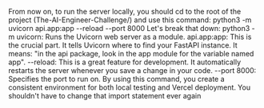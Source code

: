 From now on, to run the server locally, you should cd to the root of the project (The-AI-Engineer-Challenge/) and use this command:
python3 -m uvicorn api.app:app --reload --port 8000
Let's break that down:
python3 -m uvicorn: Runs the Uvicorn web server as a module.
api.app:app: This is the crucial part. It tells Uvicorn where to find your FastAPI instance. It means: "in the api package, look in the app module for the variable named app".
--reload: This is a great feature for development. It automatically restarts the server whenever you save a change in your code.
--port 8000: Specifies the port to run on.
By using this command, you create a consistent environment for both local testing and Vercel deployment. You shouldn't have to change that import statement ever again